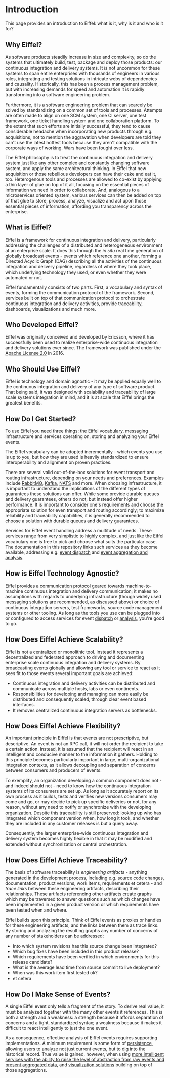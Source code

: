 # Introduction

This page provides an introduction to Eiffel: what is it, why is it and who is it for?

## Why Eiffel?
As software products steadily increase in size and complexity, so do the systems that ultimately build, test, package and deploy those products: our continuous integration and delivery systems. It is not uncommon for these systems to span entire enterprises with thousands of engineers in various roles, integrating and testing solutions in intricate webs of dependencies and causality. Historically, this has been a process management problem, but with increasing demands for speed and automation it is rapidly transforming into a software engineering problem.

Furthermore, it is a software engineering problem that can scarcely be solved by standardizing on a common set of tools and processes. Attempts are often made to align on one SCM system, one CI server, one test framework, one ticket handling system and one collaboration platform. To the extent that such efforts are initially successful, they tend to cause considerable headache when incorporating new products through e.g. acquisitions, not to mention the aggravation when developers are told they can't use the latest hottest tools because they aren't compatible with the corporate ways of working. Wars have been fought over less.

The Eiffel philosophy is to treat the continuous integration and delivery system just like any other complex and constantly changing software system, and apply the same architectural thinking. In Eiffel that new acquisition or those rebellious developers can have their cake and eat it, too. Heterogenous tools and processes are allowed to co-exist by applying a thin layer of glue on top of it all, focusing on the essential pieces of information we need in order to collaborate. And, analogous to a microservices oriented system, various services can then be added on top of that glue to store, process, analyze, visualize and act upon those essential pieces of information, affording you transparency across the enterprise.

## What is Eiffel?
Eiffel is a framework for continuous integration and delivery, particularly addressing the challenges of a distributed and heterogeneous environment at an enterprise scale. It does this through the _in situ_ real time generation of globally broadcast events - events which reference one another, forming a Directed Acyclic Graph (DAG) describing all the activities of the continuous integration and delivery pipeline, regardless of where they took place, which underlying technology they used, or even whether they were automated or not. 

Eiffel fundamentally consists of two parts. First, a vocabulary and syntax of events, forming the communication protocol of the framework. Second, services built on top of that communication protocol to orchestrate continuous integration and delivery activities, provide traceability, dashboards, visualizations and much more.

## Who Developed Eiffel?
Eiffel was originally conceived and developed by Ericsson, where it has successfully been used to realize enterprise-wide continuous integration and delivery solutions ever since. The framework was published under the [Apache License 2.0](../LICENSE) in 2016.

## Who Should Use Eiffel?
Eiffel is technology and domain agnostic - it may be applied equally well to the continuous integration and delivery of any type of software product. That being said, it was designed with scalability and traceability of large scale systems integration in mind, and it is at scale that Eiffel brings the greatest benefits.

## How Do I Get Started?
To use Eiffel you need three things: the Eiffel vocabulary, messaging infrastructure and services operating on, storing and analyzing your Eiffel events.

The Eiffel vocabulary can be adopted incrementally - which events you use is up to you, but _how_ they are used is heavily standardized to ensure interoperability and alignment on proven practices. 

There are several valid out-of-the-box solutions for event transport and routing infrastructure, depending on your needs and preferences. Examples include [RabbitMQ](https://www.rabbitmq.com/), [Kafka](http://kafka.apache.org/), [NATS](http://nats.io/) and more. When choosing infrastructure, it is important to understand the implications of the different types of guarantees these solutions can offer. While some provide durable queues and delivery guarantees, others do not, but instead offer higher performance. It is important to consider one's requirements and choose the appropriate solution for even transport and routing accordingly; to maximize reliability and traceability capabilities, it is generally recommended to choose a solution with durable queues and delivery guarantees.

Services for Eiffel event handling address a multitude of needs. These services range from very simplistic to highly complex, and just like the Eiffel vocabulary one is free to pick and choose what suits the particular case. The documentation in this repository links such services as they become available, addressing e.g. [event dispatch](../implementations/event-dispatch.md) and [event aggregation and analysis](../implementations/event-aggregation-and-analysis.md).

## How is Eiffel Technology Agnostic?
Eiffel provides a communication protocol geared towards machine-to-machine continuous integration and delivery communication; it makes no assumptions with regards to underlying infrastructure (though widely used messaging solutions are recommended, as discussed above) or choice of continuous integration servers, test frameworks, source code management systems or other tooling. As long as the tools you use can be plugged into or configured to access services for event [dispatch](../implementations/event-dispatch.md) or [analysis](../implementations/event-aggregation-and-analysis.md), you're good to go.

## How Does Eiffel Achieve Scalability?
Eiffel is not a centralized or monolithic tool. Instead it represents a decentralized and federated approach to driving and documenting enterprise scale continuous integration and delivery systems. By broadcasting events globally and allowing any tool or service to react as it sees fit to those events several important goals are achieved:
* Continuous integration and delivery activities can be distributed and communicate across multiple hosts, labs or even continents.
* Responsibilities for developing and managing can more easily be distributed and consequently scaled, through clear event based interfaces.
* It removes centralized continuous integration servers as bottlenecks.

## How Does Eiffel Achieve Flexibility?
An important principle in Eiffel is that events are not prescriptive, but descriptive. An event is not an RPC call, it will not order the recipient to take a certain action. Instead, it is assumed that the recipient will react in an intelligent and conducive manner to the information it gathers. Holding to this principle becomes particularly important in large, multi-organizational integration contexts, as it allows decoupling and separation of concerns between consumers and producers of events. 

To exemplify, an organization developing a common component does not - and indeed should not - need to know how the continuous integration systems of its consumers are set up. As long as it accurately report on its own process as it builds, tests and verifies new versions consumers may come and go, or may decide to pick up specific deliveries or not, for any reason, without any need to notify or synchronize with the developing organization. Despite this traceability is still preserved: looking up who has integrated which component version when, how long it took, and whether they are included in any customer releases is but a query away.

Consequently, the larger enterprise-wide continuous integration and delivery system becomes highly flexible in that it may be modified and extended without synchronization or central orchestration.

## How Does Eiffel Achieve Traceability?
The basis of software traceability is _engineering artifacts_ - anything generated in the development process, including e.g. source code changes, documentation, product versions, work items, requirements et cetera - and _trace links_ between these engineering artifacts, describing their relationships. These artifacts referencing other artifacts create graphs which may be traversed to answer questions such as which changes have been implemented in a given product version or which requirements have been tested when and where.

Eiffel builds upon this principle. Think of Eiffel events as proxies or handles for these engineering artifacts, and the links between them as trace links. By storing and analyzing the resulting graphs any number of concerns of any number of stakeholders can be addressed:
* Into which system revisions has this source change been integrated?
* Which bug fixes have been included in this product release?
* Which requirements have been verified in which environments for this release candidate?
* What is the average lead time from source commit to live deployment?
* When was this work item first tested ok?
* et cetera

## How Do I Make Sense of Events?
A single Eiffel event only tells a fragment of the story. To derive real value, it must be analyzed together with the many other events it references. This is both a strength and a weakness: a strength because it affords separation of concerns and a tight, standardized syntax; a weakness because it makes it difficult to react intelligently to just the one event.

As a consequence, effective analysis of Eiffel events requires supporting implementations. A minimum requirement is some form of [persistence](../implementations/event-persistence.md), allowing users to analyze not just current events, but to dig into the historical record. True value is gained, however, when using [more intelligent services with the ability to raise the level of abstraction from raw events and present aggregated data](../implementations/event-aggregation-and-analysis.md), and [visualization solutions](../implementations/visualization.md) building on top of those aggregations.